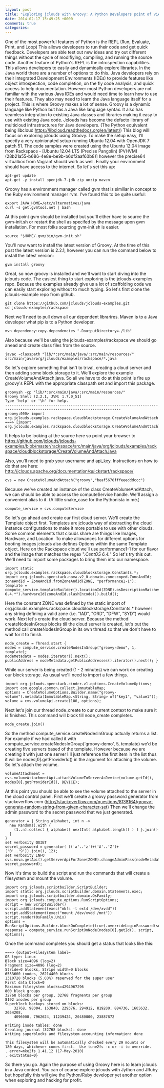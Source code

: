 ```yaml
---
layout: post
title: "Exploring jclouds with Groovy: A Python Developers point of view"
date: 2014-02-17 15:49:25 +0000
comments: true
categories: 
---
```

One of the most powerful features of Python is the REPL (Run, Evaluate, Print, and Loop) This allows developers
to run their code and get quick feedback. Developers are able test out new ideas and try
out different things without the cycle of modifiying, compiling, and running the source code.
Another feature of Python's REPL is the introspection
capabilities. This allows developers to easily and dynamically explore libraries.
In the Java world there are a number of options to do this.
Java developers rely on their Integrated Development Environments (IDEs) to provide features
like object introspection, code completion, on the fly code analysis,
and quick access to help documentation. However most Python developers are not familiar with the
various Java IDEs and would need time to learn how to use their features.
They also may need to learn the Java language itself for a project. This is where Groovy makes a lot of sense. 
Groovy is a dynamic language like Python but has a Java like language syntax. It also has
seamless integration to existing Java classes and libraries making it easy to use with existing Java code.
Jclouds has become the defacto library
of multicloud infrastructures for Java developers. (The Python equivalent being libcloud
https://libcloud.readthedocs.org/en/latest/) 
This blog will focus on exploring jclouds using Groovy.
To make the setup easy, I'll specify a very opinionated setup
running Ubuntu 12.04 with OpenJDK 7 patch 51. The code samples were created using the Ubuntu 12.04
image from Rackspace - [Ubuntu 12.04 LTS (Precise Pangolin) (PVHVM) (28b21a55-b686-4e8e-be9b-b6df2aaf60b8)]
however the precise64 virtualbox from Vagrant should work as well. Finally
your environment should have access to the internet. So let's set this up:

```
apt-get update
apt-get -y install openjdk-7-jdk zip unzip maven
```  

Groovy has a environment manager called gvm that is similiar in concept to the Ruby environment manager
rvm. I've found this to be quite useful:

```
export JAVA_HOME=/etc/alternatives/java
curl -s get.gvmtool.net | bash
```

At this point gvm should be installed but you'll either have to source the gvm-init.sh or
restart the shell as specifed by the message upon gvm installation.
For most folks sourcing gvm-init.sh is easier.

```
source "$HOME/.gvm/bin/gvm-init.sh"
```

You'll now want to install the latest version of Groovy. At the time of this post the latest version is 2.2.1,
however you can run the command below to install the latest version:

```
gvm install groovy
```

Great, so now groovy is installed and we'll want to start diving into the jclouds code.
The easiest thing to start exploring is the jclouds-examples repo. Because the examples
already give us a lot of scaffolding code we can easily start exploring without to much typing. So let's
first clone the jclouds-example repo from github. 

```
git clone https://github.com/jclouds/jclouds-examples.git 
cd jclouds-examples/rackspace
```

Next we'll need to pull down all our dependent librarires. Maven is to a Java developer
what pip is to a Python developer.

```
mvn dependency:copy-dependencies "-DoutputDirectory=./lib"
```

Also because we'll be using the jclouds-examples/rackspace we should go ahead and create class
files from the source.

```
javac -classpath "lib/*:src/main/java/:src/main/resources/" src/main/java/org/jclouds/examples/rackspace/*.java
```

So let's explore something that isn't to trival, creating a cloud server and
then adding some block storage to it.
We'll explore the example CreateVolumeAndAttach.java. So all we have to do at this point
is fire up groovy's REPL with the appropriate classpath set and import this package.

```
groovysh -cp "lib/*:src/main/java/:src/main/resources/"
Groovy Shell (2.2.1, JVM: 1.7.0_51)
Type 'help' or '\h' for help.
---------------------------------------------------------------------------------------------------------------------------
groovy:000> import org.jclouds.examples.rackspace.cloudblockstorage.CreateVolumeAndAttach
===> [import org.jclouds.examples.rackspace.cloudblockstorage.CreateVolumeAndAttach]
```

It helps to be looking
at the source here so point your browser to https://github.com/jclouds/jclouds-examples/blob/master/rackspace/src/main/java/org/jclouds/examples/rackspace/cloudblockstorage/CreateVolumeAndAttach.java

Also, you'll need to grab your username and api_key. Instructions on how to do that are here:
http://jclouds.apache.org/documentation/quickstart/rackspace/

``` 
cvs = new CreateVolumeAndAttach("groovy","beaf5678fffeeedddccc")
```

Because we've created an instance of the class CreateVolumeAndAttach, we
can should be able to access the computeService handle. We'll assign a convenient
alias to it. (A little snake_case for the Pythonista in me.)

```
compute_service = cvs.computeService
```

So let's go ahead and create our first cloud server. We'll create the Template object first. Templates
are jclouds way of abstracting the cloud instance configurations to make
it more portable to use with other clouds. Some common elements that clouds share are things like
Images, Hardware, and Location. To make allowances for different options for booting images
jclouds also defines Options within the same Template object. Here on the Rackspace cloud
we'll use performance1-1 for our flavor and the image that matches the regex ".*CentOS 6.4.*"
So let's try this out. We'll need to import some packages to bring them into our namespace.

```
import static org.jclouds.examples.rackspace.cloudblockstorage.Constants.*;
import org.jclouds.openstack.nova.v2_0.domain.zonescoped.ZoneAndId;
zoneAndId = ZoneAndId.fromZoneAndId(ZONE, "performance1-1");
template = compute_service.templateBuilder().locationId(ZONE).osDescriptionMatches(".*CentOS 6.4.*").hardwareId(zoneAndId.slashEncode()).build();
```

Here the constant ZONE was defined by the static import of
org.jclouds.examples.rackspace.cloudblockstorage.Constants.*
however any string defining a valid zone (i.e. "IAD", "ORD", "DFW", "SYD") would work.
Next let's create the cloud server. Because the method createNodesInGroup blocks till
the cloud server is created, let's put the method call createNodesInGroup
in its own thread so that we don't have to wait for it to finish. 

```
node_create = Thread.start {
nodes = compute_service.createNodesInGroup("groovy-demo", 1, template);
nodeMetadata = nodes.iterator().next();
publicAddress = nodeMetadata.getPublicAddresses().iterator().next(); }
```

While our server is being created (1 - 2 minutes) we can work on creating our block storage.
As usual we'll need to import a few things.

```
import org.jclouds.openstack.cinder.v1.options.CreateVolumeOptions;
import com.google.common.collect.ImmutableMap;
options = CreateVolumeOptions.Builder.name("groovy-volume").metadata(ImmutableMap.<String, String> of("key1", "value1"));
volume = cvs.volumeApi.create(100, options);
```

Next let's join our thread node_create to our current context to make sure it is finished. This command
will block till node_create completes.

```
node_create.join()
```

So the method compute_service.createNodesInGroup actually returns
a list. For example if we had called it with compute_service.createNodesInGroup('groovy-demo', 5, template) we'd
be creating five servers based of the template. However because we are creating it with just one server
I'll just reference the first item in the list thus it will be nodes[0].getProviderId() in the argument
for attaching the volume. So let's attach the volume.

```
volumeAttachment = cvs.volumeAttachmentApi.attachVolumeToServerAsDevice(volume.getId(), nodes[0].getProviderId(), DEVICE);
```

At this point you should be able to see the volume attached to the server in the cloud control panel.
First we'll create a groovy password generator from stackoverflow.com
(http://stackoverflow.com/questions/8138164/groovy-generate-random-string-from-given-character-set)
Then we'll change the admin password to the secret password that we just generated.

```
generator = { String alphabet, int n ->
  new Random().with {
    (1..n).collect { alphabet[ nextInt( alphabet.length() ) ] }.join()
  }
}
set verbosity QUIET
secret_password = generator( (('a'..'z')+('A'..'Z')+('0'..'9')).join(), 12);
set verbosity INFO
cvs.nova.getApi().getServerApiForZone(ZONE).changeAdminPass(nodeMetadata.getProviderId(), secret_password);
```

Now it's time to build the script and run the
commands that will create a filesystem and mount the volume.

```
import org.jclouds.scriptbuilder.ScriptBuilder;
import static org.jclouds.scriptbuilder.domain.Statements.exec;
import org.jclouds.scriptbuilder.domain.OsFamily;
import org.jclouds.compute.options.RunScriptOptions;
script = new ScriptBuilder()
script.addStatement(exec("mkfs -t ext4 /dev/xvdd"))
script.addStatement(exec("mount /dev/xvdd /mnt"))
script.render(OsFamily.Unix)
options = RunScriptOptions.Builder.blockOnComplete(true).overrideLoginPassword(secret_password)
response = compute_service.runScriptOnNode(nodes[0].getId(), script, options);
```

Once the command completes you should get a status that looks like this:

```
===> {output=Filesystem label=
OS type: Linux
Block size=4096 (log=2)
Fragment size=4096 (log=2)
Stride=0 blocks, Stripe width=0 blocks
6553600 inodes, 26214400 blocks
1310720 blocks (5.00%) reserved for the super user
First data block=0
Maximum filesystem blocks=4294967296
800 block groups
32768 blocks per group, 32768 fragments per group
8192 inodes per group
Superblock backups stored on blocks: 
	32768, 98304, 163840, 229376, 294912, 819200, 884736, 1605632, 2654208, 
	4096000, 7962624, 11239424, 20480000, 23887872

Writing inode tables: done                            
Creating journal (32768 blocks): done
Writing superblocks and filesystem accounting information: done

This filesystem will be automatically checked every 29 mounts or
180 days, whichever comes first.  Use tune2fs -c or -i to override.
, error=mke2fs 1.41.12 (17-May-2010)
, exitStatus=0}
```

So there you go. Again the purpose of using Groovy here is to learn jclouds in a Java context.
You can of course explore jclouds with Jython and JRuby but hopefully this will
give the Python/Ruby developer yet another option when exploring and hacking for profit.
